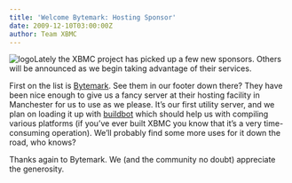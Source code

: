 ```yaml
---
title: 'Welcome Bytemark: Hosting Sponsor'
date: 2009-12-10T03:00:00Z
author: Team XBMC
---
```

![logo](/sites/default/files/uploads/logo.gif "logo")Lately the XBMC project has picked up a few new sponsors. Others will be announced as we begin taking advantage of their services.

 First on the list is [Bytemark](https://www.bytemark.co.uk/). See them in our footer down there? They have been nice enough to give us a fancy server at their hosting facility in Manchester for us to use as we please. It’s our first utility server, and we plan on loading it up with [buildbot](http://buildbot.net/) which should help us with compiling various platforms (if you’ve ever built XBMC you know that it’s a very time-consuming operation). We’ll probably find some more uses for it down the road, who knows?

 Thanks again to Bytemark. We (and the community no doubt) appreciate the generosity.

 